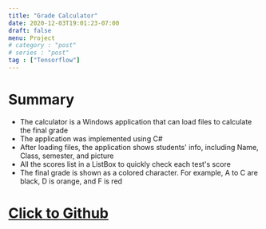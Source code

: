 ```yaml
---
title: "Grade Calculator"
date: 2020-12-03T19:01:23-07:00
draft: false
menu: Project
# category : "post"
# series : "post"
tag : ["Tensorflow"]
---
```




# Summary
* The calculator is a Windows application that can load files to calculate the final grade
* The application was implemented using C#
* After loading files, the application shows students' info, including Name, Class, semester, and picture 
* All the scores list in a ListBox to quickly check each test's score
* The final grade is shown as a colored character. For example, A to C are black, D is orange, and F is red

# [Click to Github](https://github.com/jdkjjasd/Grade-Calculator)